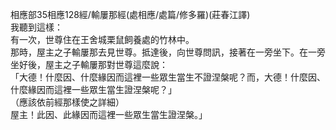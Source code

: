 相應部35相應128經/輸屢那經(處相應/處篇/修多羅)(莊春江譯)  
我聽到這樣：  
有一次，世尊住在王舍城栗鼠飼養處的竹林中。  
那時，屋主之子輸屢那去見世尊。抵達後，向世尊問訊，接著在一旁坐下。在一旁坐好後，屋主之子輸屢那對世尊這麼說：  
「大德！什麼因、什麼緣因而這裡一些眾生當生不證涅槃呢？而，大德！什麼因、什麼緣因而這裡一些眾生當生證涅槃呢？」  
（應該依前經那樣使之詳細）  
屋主！此因、此緣因而這裡一些眾生當生證涅槃。」  
  
  
